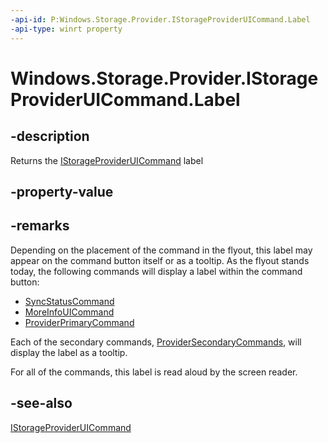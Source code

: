 ```yaml
---
-api-id: P:Windows.Storage.Provider.IStorageProviderUICommand.Label
-api-type: winrt property
---
```


# Windows.Storage.Provider.IStorageProviderUICommand.Label

<!--
public string Label { get; }
-->

## -description

Returns the [IStorageProviderUICommand](istorageprovideruicommand.md) label

## -property-value

## -remarks

Depending on the placement of the command in the flyout, this label may appear on the command button itself or as a tooltip. As the flyout stands today, the following commands will display a label within the command button:

- [SyncStatusCommand](storageproviderstatusui_syncstatuscommand.md)
- [MoreInfoUICommand](storageproviderstatusui_moreinfoui.md)
- [ProviderPrimaryCommand](storageproviderstatusui_providerprimarycommand.md)

Each of the secondary commands, [ProviderSecondaryCommands](storageproviderstatusui_providersecondarycommands.md), will display the label as a tooltip.

For all of the commands, this label is read aloud by the screen reader.

## -see-also

[IStorageProviderUICommand](istorageprovideruicommand.md)
